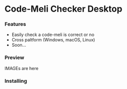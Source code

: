 # Code-Meli Checker Desktop

### Features

- Easily check a code-meli is correct or no
- Cross paltform (Windows, macOS, Linux)
- Soon...
### Preview

IMAGEs are here

### Installing

